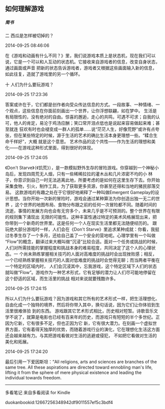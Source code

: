 ## 如何理解游戏

##### 简书



  二 西瓜是怎样被切掉的？



2014-09-25 08:46:06

在《游戏和动画有什么不同？》里，我们说游戏本质上是状态机，现在我们可以说，它是一个可以和人互动的状态机。它接收来自游戏者的信息，改变自身状态，通过画面或声音
把新的状态告诉游戏者，游戏者又根据这些画面输入新的信息，如此往复，造就了游戏里的另一个循环。



  十 人们为什么要玩游戏？



2014-09-25 17:23:36

答案或许在于，它们都是创作者向受众传达信息的方式。一段故事、一种情绪、一个观点，这些信息在你面前刻画出一个世界，让你浮想联翩，如在梦中。
生活是有局限性的，没有绝对的自由。惊喜的邂逅，走心的共鸣，可遇不可求；自我的认可，他人的肯定，易沦于鸡汤应酬；笑口常开泪点低也是说起来容易做起来难；甚至就连
狂欢有时也会褪变成一群人的孤单……说“茫茫人生，好像荒野”或许有点夸张，但在某些特定的时候，源于生活的艺术的确比生活本身更理想一些。“糅合生命千样好”，大概
就是这个意思。
艺术作品的这个共性——作为生活的理想和美化——在游戏这种形式里面，得到很好的体现。



2014-09-25 17:24:05

《Don't Starve》（《饥荒》），是一款模拟野外生存的冒险游戏。你穿越到一个神秘小岛后，发现四周荒无人烟，只有一些稀稀拉拉的灌木丛和几片浓密不均的小
林子，你意识到自己一时无法逃离此地，所要考虑的是如何在这里生存下去。你开始采集食物，引火，制作工具，为了获取更多资源，你甚至还得和当地的猪民部落交易。
这款游戏的有趣之处在于它很好地阐释了一种叫做Emergent Gameplay的设计思想。当你开始一次新的冒险时，游戏会通过某种算法为你创造出独一无二的世界
，这个世界的地图布局、食物分布跟之前的任何一次冒险都不同。随着时间的流逝，事情的发展方向也会有无穷多个，未来几乎是不可预测的。整个世界在有限的规则集下涌现出
无限的可能性。这种丰富性通过特定的美术风格展现出来，把你带到一个新奇的世界里。这是任何一个人在现实生活里都无法随便经历的。
跟玩绝大部分游戏时一样，人们会在《Don't Starve》里追求某种成就：你看，我挺过冬季生存了一个多月，还给自己盖了一个安全的营地呢。心理学里有一个叫做
“Flow”的概念，翻译过来大概叫做“沉浸”比较合适。面对一个任务或挑战的时候，人们对所需技能的掌握程度和挑战本身的难易程度，共同决定了这个人的心理状态。一
个尚未熟练掌握相关技巧的人面对高难度的挑战时会出现挫败感；相反，一个已经熟练掌握相关技巧的人面对低难度的挑战时会觉得无聊；而当两者平衡在一个特定的区域内时，
人们会沉浸其中，忘我游戏，这个特定区域下人们的状态就叫做“Flow”。游戏作为一种艺术形式，它有足够的潜力让人们尽可能地停留在这个舒适的区域，而生活里的挑战
相对来说就要残酷许多。



2014-09-25 17:24:15

所以人们为什么要玩游戏？因为游戏和其它所有的艺术形式一样，把生活理想化、自由化成一个独特的境界，然后将你带入其中，换句话说，因为它们让你体验到生活里很难体验
到的东西。
游戏跟其它艺术形式相比，历史相对短暂。诗歌音乐文学不说了，就算是电影也已经有百来年的历史，而游戏只有短短的半个多世纪。正因为它新，它有很多不足，但也正因为它
新，它有很大潜力。在刻画一个虚拟世界方面，它有着得天独厚的优势，而随着游戏行业的演化，它在理想化生活这方面还会越来越有力。与其把游戏看做对生活的逃避或侵犯，
不如把它看做对生活的美化和拓展。



2014-09-25 17:24:20

最后引用一下爱因斯坦：“All religions, arts and sciences are branches of the same tree.
All these aspirations are directed toward ennobling man's life, lifting it
from the sphere of mere physical existence and leading the individual towards
freedom.

* * *

多看笔记 来自多看阅读 for Kindle

duokanbookid:12667256348942df9011557ef5c3bdf4

